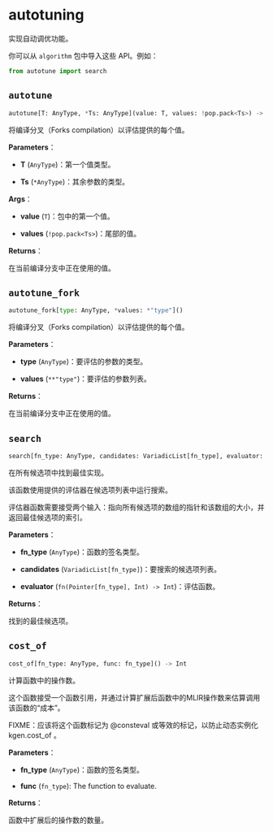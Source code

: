 # autotuning

实现自动调优功能。

你可以从 `algorithm` 包中导入这些 API。例如：

```python
from autotune import search
```

## `autotune`

```python
autotune[T: AnyType, *Ts: AnyType](value: T, values: !pop.pack<Ts>) -> T
```

将编译分叉（Forks compilation）以评估提供的每个值。

**Parameters**：

- **T** (`AnyType`)：第一个值类型。

- **Ts** (`*AnyType`)：其余参数的类型。

**Args**：

- **value** (`T`)：包中的第一个值。

- **values** (`!pop.pack<Ts>`)：尾部的值。

**Returns**：

在当前编译分支中正在使用的值。

## `autotune_fork`

```python
autotune_fork[type: AnyType, *values: *"type"]()
```

将编译分叉（Forks compilation）以评估提供的每个值。

**Parameters**：

- **type** (`AnyType`)：要评估的参数的类型。

- **values** (`**"type"`)：要评估的参数列表。

**Returns**：

在当前编译分支中正在使用的值。

## `search`

```python
search[fn_type: AnyType, candidates: VariadicList[fn_type], evaluator: fn(Pointer[fn_type], Int) -> Int]()
```

在所有候选项中找到最佳实现。

该函数使用提供的评估器在候选项列表中运行搜索。

评估器函数需要接受两个输入：指向所有候选项的数组的指针和该数组的大小，并返回最佳候选项的索引。

**Parameters**：

- **fn_type** (`AnyType`)：函数的签名类型。

- **candidates** (`VariadicList[fn_type]`)：要搜索的候选项列表。

- **evaluator** (`fn(Pointer[fn_type], Int) -> Int`)：评估函数。

**Returns**：

找到的最佳候选项。

## `cost_of`

```python
cost_of[fn_type: AnyType, func: fn_type]() -> Int
```

计算函数中的操作数。

这个函数接受一个函数引用，并通过计算扩展后函数中的MLIR操作数来估算调用该函数的“成本”。

FIXME：应该将这个函数标记为 @consteval 或等效的标记，以防止动态实例化 kgen.cost_of 。

**Parameters**：

- **fn_type** (`AnyType`)：函数的签名类型。

- **func** (`fn_type`): The function to evaluate.

**Returns**：

函数中扩展后的操作数的数量。
